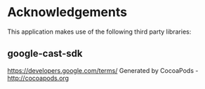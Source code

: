 # Acknowledgements
This application makes use of the following third party libraries:

## google-cast-sdk

https://developers.google.com/terms/
Generated by CocoaPods - http://cocoapods.org
